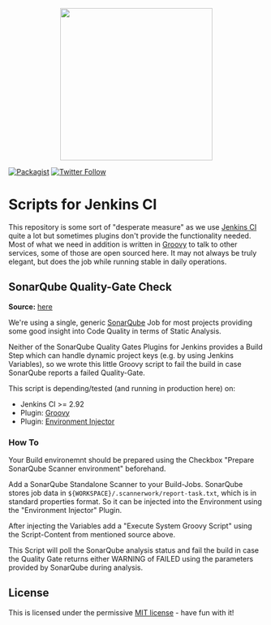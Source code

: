<p align="center">
    <img src="https://cdn.rawgit.com/markusguenther/abe70d34f4a4621aed0ef504c5d0192b/raw/5bf0f3df328e58ba7aad067a56cbd1c15ef69491/logo_full.svg" width="300">
</p>

[![Packagist](https://img.shields.io/github/license/noerdisch/jenkins-scripts.svg)](https://github.com/noerdisch/jenkins-scripts/releases)
[![Twitter Follow](https://img.shields.io/twitter/follow/noerdisch.svg?style=social&label=Follow&style=flat-square)](https://twitter.com/noerdisch)


# Scripts for Jenkins CI

This repository is some sort of "desperate measure" as we use [Jenkins CI](https://jenkins.io) quite a lot but sometimes plugins don't provide the functionality needed. Most of what we need in addition is written in [Groovy](http://groovy-lang.org/) to talk to other services, some of those are open sourced here. It may not always be truly elegant, but does the job while running stable in daily operations.

## SonarQube Quality-Gate Check

**Source:** [here](sonar-quality-gates/quality-gates.groovy)

We're using a single, generic [SonarQube](https://www.sonarqube.org/) Job for most projects providing some good insight into Code Quality in terms of Static Analysis.

Neither of the SonarQube Quality Gates Plugins for Jenkins provides a Build Step which can handle dynamic project keys (e.g. by using Jenkins Variables), so we wrote this little Groovy script to fail the build in case SonarQube reports a failed Quality-Gate.

This script is depending/tested (and running in production here) on:

* Jenkins CI >= 2.92
* Plugin: [Groovy](https://plugins.jenkins.io/groovy)
* Plugin: [Environment Injector](https://plugins.jenkins.io/envinject)

### How To

Your Build environemnt should be prepared using the Checkbox "Prepare SonarQube Scanner environment" beforehand.

Add a SonarQube Standalone Scanner to your Build-Jobs. SonarQube stores job data in `${WORKSPACE}/.scannerwork/report-task.txt`, which is in standard properties format. So it can be injected into the Environment using the "Environment Injector" Plugin.

After injecting the Variables add a "Execute System Groovy Script" using the Script-Content from mentioned source above.

This Script will poll the SonarQube analysis status and fail the build in case the Quality Gate returns either WARNING of FAILED using the parameters provided by SonarQube during analysis.


## License

This is licensed under the permissive [MIT license](http://opensource.org/licenses/MIT) - have fun with it!
